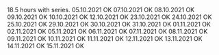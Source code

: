 18.5 hours with series. 05.10.2021 OK
07.10.2021 OK
08.10.2021 OK
09.10.2021 OK
10.10.2021 OK
12.10.2021 OK
23.10.2021 OK
24.10.2021 OK
25.10.2021 OK
29.10.2021 OK
30.10.2021 OK
31.10.2021 OK
01.11.2021 OK
02.11.2021 OK
05.11.2021 OK
06.11.2021 OK
07.11.2021 OK
08.11.2021 OK
09.11.2021 OK
10.11.2021 OK
11.11.2021 OK
12.11.2021 OK
13.11.2021 OK
14.11.2021 OK
15.11.2021 OK
